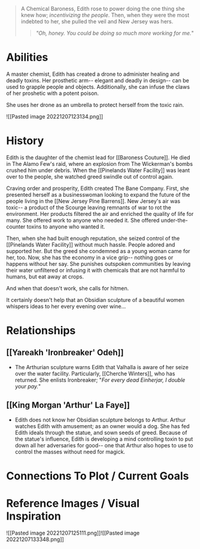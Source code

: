 > A Chemical Baroness, Edith rose to power doing the one thing she knew how; *incentivizing the people*.  Then, when they were the most indebted to her, she pulled the veil and New Jersey was hers.
> 
> >*"Oh, honey.  You could be doing so much more working for me.*"

# Abilities
A master chemist, Edith has created a drone to administer healing and deadly toxins.  Her prosthetic arm-- elegant and deadly in design-- can be used to grapple people and objects.  Additionally, she can infuse the claws of her proshetic with a potent poison.

She uses her drone as an umbrella to protect herself from the toxic rain.

![[Pasted image 20221207123134.png]]

# History
Edith is the daughter of the chemist lead for [[Baroness Couture]].  He died in The Alamo Few's raid, where an explosion from The Wickerman's bombs crushed him under debris.  When the [[Pinelands Water Facility]] was leant over to the people, she watched greed swindle out of control again.

Craving order and prosperity, Edith created The Bane Company.  First, she presented herself as a businesswoman looking to expand the future of the people living in the [[New Jersey Pine Barrens]].  New Jersey's air was toxic-- a product of the Scourge leaving remnants of war to rot the environment.  Her products filtered the air and enriched the quality of life for many.  She offered work to anyone who needed it.  She offered under-the-counter toxins to anyone who wanted it.

Then, when she had built enough reputation, she seized control of the [[Pinelands Water Facility]] without much hassle.  People adored and supported her.  But the greed she condemned as a young woman came for her, too.  Now, she has the economy in a vice grip-- nothing goes or happens without her say.  She punishes outspoken communities by leaving their water unfiltered or infusing it with chemicals that are not harmful to humans, but eat away at crops.

And when that doesn't work, she calls for hitmen.

It certainly doesn't help that an Obsidian sculpture of a beautiful women whispers ideas to her every evening over wine...

# Relationships
## [[Yareakh 'Ironbreaker' Odeh]]
+ The Arthurian sculpture warns Edith that Valhalla is aware of her seize over the water facility.  Particularly, [[Cherche Winters]], who has returned.  She enlists Ironbreaker; "*For every dead Einherjar, I double your pay.*"
## [[King Morgan 'Arthur' La Faye]]
+ Edith does not know her Obsidian sculpture belongs to Arthur.  Arthur watches Edith with amusement; as an owner would a dog.  She has fed Edith ideals through the statue, and sown seeds of greed.  Because of the statue's influence, Edith is developing a mind controlling toxin to put down all her adversaries for good-- one that Arthur also hopes to use to control the masses without need for magick.
# Connections To Plot / Current Goals

# Reference Images / Visual Inspiration
![[Pasted image 20221207125111.png]]![[Pasted image 20221207133348.png]]